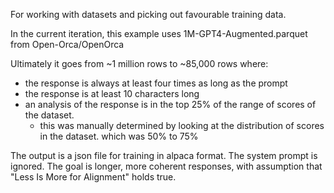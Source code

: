 For working with datasets and picking out favourable training data.

In the current iteration, this example uses 1M-GPT4-Augmented.parquet from Open-Orca/OpenOrca

Ultimately it goes from ~1 million rows to ~85,000 rows where:
- the response is always at least four times as long as the prompt
- the response is at least 10 characters long
- an analysis of the response is in the top 25% of the range of scores of the dataset. 
  - this was manually determined by looking at the distribution of scores in the dataset. which was 50% to 75%

The output is a json file for training in alpaca format. The system prompt is ignored. The goal is longer, more coherent responses, with assumption that "Less Is More for Alignment" holds true.

